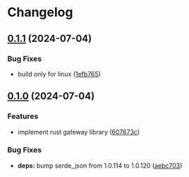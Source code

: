 # Changelog

## [0.1.1](https://github.com/majksa-dev/server-gateway/compare/v0.1.0...v0.1.1) (2024-07-04)


### Bug Fixes

* build only for linux ([1efb765](https://github.com/majksa-dev/server-gateway/commit/1efb76510633f6ddbaeb9f62dbe293934addde69))

## [0.1.0](https://github.com/majksa-dev/server-gateway/compare/v0.0.1...v0.1.0) (2024-07-04)


### Features

* implement rust gateway library ([607673c](https://github.com/majksa-dev/server-gateway/commit/607673c85da6cb8796de77543663c625df46a629))


### Bug Fixes

* **deps:** bump serde_json from 1.0.114 to 1.0.120 ([aebc703](https://github.com/majksa-dev/server-gateway/commit/aebc703fcdb6a878298dc8f975c74f4b3c51fc2b))
